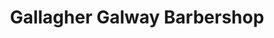 ---
title: "Gallagher Galway Barbershop"
url: /galway/gallagher-galway-barbershop/
shop: Friseur
---